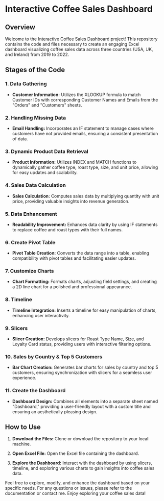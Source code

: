 # Interactive Coffee Sales Dashboard 
## Overview

Welcome to the Interactive Coffee Sales Dashboard project! This repository contains the code and files necessary to create an engaging Excel dashboard visualizing coffee sales data across three countries (USA, UK, and Ireland) from 2019 to 2022.

## Stages of the Code

### 1. Data Gathering

- **Customer Information:** Utilizes the XLOOKUP formula to match Customer IDs with corresponding Customer Names and Emails from the "Orders" and "Customers" sheets.

### 2. Handling Missing Data

- **Email Handling:** Incorporates an IF statement to manage cases where customers have not provided emails, ensuring a consistent presentation of data.

### 3. Dynamic Product Data Retrieval

- **Product Information:** Utilizes INDEX and MATCH functions to dynamically gather coffee type, roast type, size, and unit price, allowing for easy updates and scalability.

### 4. Sales Data Calculation

- **Sales Calculation:** Computes sales data by multiplying quantity with unit price, providing valuable insights into revenue generation.

### 5. Data Enhancement

- **Readability Improvement:** Enhances data clarity by using IF statements to replace coffee and roast types with their full names.

### 6. Create Pivot Table

- **Pivot Table Creation:** Converts the data range into a table, enabling compatibility with pivot tables and facilitating easier updates.

### 7. Customize Charts

- **Chart Formatting:** Formats charts, adjusting field settings, and creating a 2D line chart for a polished and professional appearance.

### 8. Timeline

- **Timeline Integration:** Inserts a timeline for easy manipulation of charts, enhancing user interactivity.

### 9. Slicers

- **Slicer Creation:** Develops slicers for Roast Type Name, Size, and Loyalty Card status, providing users with interactive filtering options.

### 10. Sales by Country & Top 5 Customers

- **Bar Chart Creation:** Generates bar charts for sales by country and top 5 customers, ensuring synchronization with slicers for a seamless user experience.

### 11. Create the Dashboard

- **Dashboard Design:** Combines all elements into a separate sheet named "Dashboard," providing a user-friendly layout with a custom title and ensuring an aesthetically pleasing design.

## How to Use

1. **Download the Files:** Clone or download the repository to your local machine.

2. **Open Excel File:** Open the Excel file containing the dashboard.

3. **Explore the Dashboard:** Interact with the dashboard by using slicers, timeline, and exploring various charts to gain insights into coffee sales data.

Feel free to explore, modify, and enhance the dashboard based on your specific needs. For any questions or issues, please refer to the documentation or contact me. Enjoy exploring your coffee sales data!
